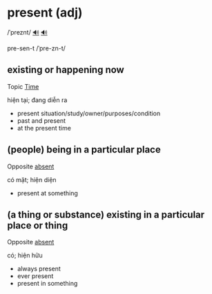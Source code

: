 # present (adj)

/ˈpreznt/ [🔊](https://www.oxfordlearnersdictionaries.com/media/english/uk_pron/p/pre/prese/present__gb_4.mp3) [🔊](https://www.oxfordlearnersdictionaries.com/media/english/us_pron/p/pre/prese/present__us_1.mp3)

pre-sen-t /ˈpre-zn-t/

## existing or happening now

Topic [Time](../topics/time.md#time)

hiện tại; đang diễn ra

- present situation/study/owner/purposes/condition
- past and present
- at the present time

## (people) being in a particular place

Opposite [absent]()

có mặt; hiện diện

- present at something 

## (a thing or substance) existing in a particular place or thing

Opposite [absent]()

có; hiện hữu

- always present
- ever present
- present in something